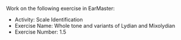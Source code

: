 Work on the following exercise in EarMaster:
- Activity: Scale Identification
- Exercise Name: Whole tone and variants of Lydian and Mixolydian
- Exercise Number: 1.5
